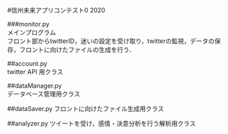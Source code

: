 #信州未来アプリコンテスト0 2020

###monitor.py  
メインプログラム  
フロント部からtwitterID，迷いの設定を受け取り，twitterの監視，データの保存，フロントに向けたファイルの生成を行う．

##account.py  
twitter API 用クラス  

##dataManager.py  
データベース管理用クラス  

##dataSaver.py
フロントに向けたファイル生成用クラス

##analyzer.py
ツイートを受け，感情・決意分析を行う解析用クラス
